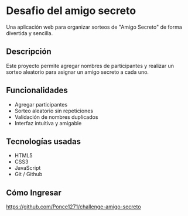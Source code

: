 #  Desafio del amigo secreto

Una aplicación web para organizar sorteos de "Amigo Secreto" de forma divertida y sencilla.

##  Descripción

Este proyecto permite agregar nombres de participantes y realizar un sorteo aleatorio para asignar un amigo secreto a cada uno. 

##  Funcionalidades

-  Agregar participantes
-  Sorteo aleatorio sin repeticiones
-  Validación de nombres duplicados
-  Interfaz intuitiva y amigable

##  Tecnologías usadas

- HTML5
- CSS3
- JavaScript
- Git / Github

##  Cómo Ingresar 
https://github.com/Ponce1271/challenge-amigo-secreto
